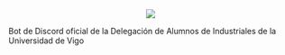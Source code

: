 <center><img src="https://capsule-render.vercel.app/api?type=waving&color=00ace2&height=200&section=header&text=DAI Discord Bot &fontSize=80&fontAlignY=35&animation=twinkling&fontColor=gradient" /></center>

Bot de Discord oficial de la Delegación de Alumnos de Industriales de la Universidad de Vigo
